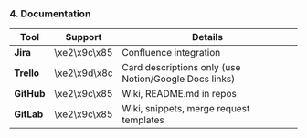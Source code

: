 ### 4. Documentation
| Tool    | Support | Details |
|---------|---------|---------|
| **Jira** | \xe2\x9c\x85 | Confluence integration |
| **Trello** | \xe2\x9d\x8c | Card descriptions only (use Notion/Google Docs links) |
| **GitHub** | \xe2\x9c\x85 | Wiki, README.md in repos |
| **GitLab** | \xe2\x9c\x85 | Wiki, snippets, merge request templates |

